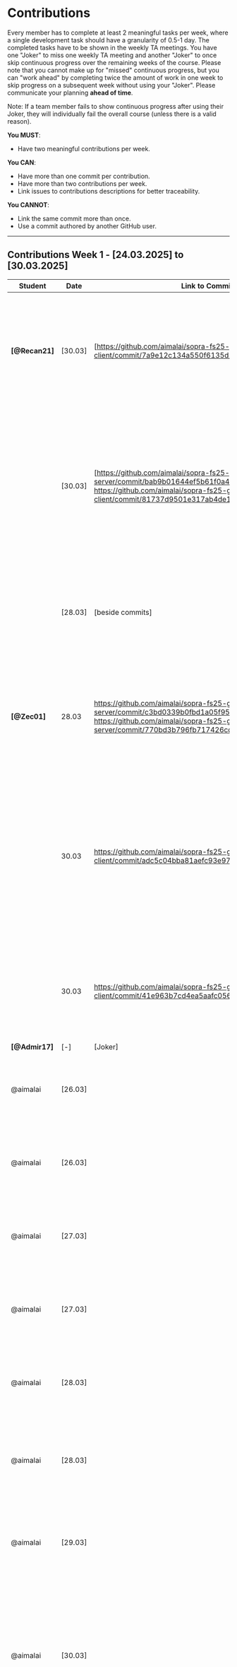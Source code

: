 # Contributions

Every member has to complete at least 2 meaningful tasks per week, where a
single development task should have a granularity of 0.5-1 day. The completed
tasks have to be shown in the weekly TA meetings. You have one "Joker" to miss
one weekly TA meeting and another "Joker" to once skip continuous progress over
the remaining weeks of the course. Please note that you cannot make up for
"missed" continuous progress, but you can "work ahead" by completing twice the
amount of work in one week to skip progress on a subsequent week without using
your "Joker". Please communicate your planning **ahead of time**.

Note: If a team member fails to show continuous progress after using their
Joker, they will individually fail the overall course (unless there is a valid
reason).

**You MUST**:

- Have two meaningful contributions per week.

**You CAN**:

- Have more than one commit per contribution.
- Have more than two contributions per week.
- Link issues to contributions descriptions for better traceability.

**You CANNOT**:

- Link the same commit more than once.
- Use a commit authored by another GitHub user.

---

## Contributions Week 1 - [24.03.2025] to [30.03.2025]

| **Student**    | **Date** | **Link to Commit**                                                                                                                                                                                              | **Description**                                                                                                                                                                                                                                                                        | **Relevance**                                                                                                                                                                                  |
| -------------- | -------- | --------------------------------------------------------------------------------------------------------------------------------------------------------------------------------------------------------------- | -------------------------------------------------------------------------------------------------------------------------------------------------------------------------------------------------------------------------------------------------------------------------------------- | ---------------------------------------------------------------------------------------------------------------------------------------------------------------------------------------------- |
| **[@Recan21]** | [30.03]  | [https://github.com/aimalai/sopra-fs25-group-29-client/commit/7a9e12c134a550f6135d2329766634b7bdb15f88]                                                                                                         | [For our future feature that allows users to search for movies, we needed to implement a search bar in the frontend. This part is designed to accept user input and, upon clicking the magnifying glass icon, process the search query.]                                               | [This contribution is relevant because it lays the foundation for a seamless movie search experience.]                                                                                         |
|                | [30.03]  | [https://github.com/aimalai/sopra-fs25-group-29-server/commit/bab9b01644ef5b61f0a4e04dc84f68f8b5fdaaa2, https://github.com/aimalai/sopra-fs25-group-29-client/commit/81737d9501e317ab4de1bf4134e1f536272cd18f ] | [In these commits, we implemented a new Details Page. This page allows users to click on individual movie titles to access a detailed view of the selected film, providing additional information.]                                                                                    | [This contribution is important because it provides users with a dedicated page for detailed information about each film. By offering an in-depth view when clicking on a movie title.]        |
|                | [28.03]  | [beside commits]                                                                                                                                                                                                | [Icreated the API key using the TMDB website.]                                                                                                                                                                                                                                         | [This is important because by securing an API key, our application can access up-to-date movie data directly from TMDB.]                                                                       |
| **[@Zec01]**   | 28.03    | https://github.com/aimalai/sopra-fs25-group-29-server/commit/c3bd0339b0fbd1a05f954e86de86b60db5a810b4, https://github.com/aimalai/sopra-fs25-group-29-server/commit/770bd3b796fb717426cd3297013b3add89963c3f    | I have integrated functionality into our backend (using MovieService.java and MovieController.java) that allows the use of the API key, so that we can already work with TMDB.                                                                                                         | This contribution is relevant because our entire web app relies on the TMDB API to fetch detailed information for each movie.                                                                  |
|                | 30.03    | https://github.com/aimalai/sopra-fs25-group-29-client/commit/adc5c04bba81aefc93e97f59a020e893bd39ace4                                                                                                           | In the frontend, we introduced a new "Results" page. This page is seamlessly integrated with our newly implemented search bar functionality, ensuring that the search results are displayed on a dedicated page.                                                                       | This contribution is relevant because it enables users to easily search for and find movies—a key functionality if we want to build features like a watchlist or start a watch party later on. |
|                | 30.03    | https://github.com/aimalai/sopra-fs25-group-29-client/commit/41e963b7cd4ea5aafc0569df359068a4dedf5913                                                                                                           | In this commit, small changes were made to the frontend dashboard to show an empty Friends Overview.                                                                                                                                                                                   | [This contribution is important because it is the start for future development of interactive social features.]                                                                                |
| **[@Admir17]** | [-]      | [Joker]                                                                                                                                                                                                         | []                                                                                                                                                                                                                                                                                     | []                                                                                                                                                                                             |
| @aimalai       | [26.03]  |                                                                                                                                                                                                                 | Conceptualized and planned the DB architecture, designing the different layers of the DB system and the SQL Schema.                                                                                                                                                                    | Database Design and Set up Work, relevant to all project tasks relating to DB                                                                                                                  |
| @aimalai       | [26.03]  |                                                                                                                                                                                                                 | Set up the PostgreSQL database to efficiently store and manage data (acting as the locally set up persistence layer).                                                                                                                                                                  | Database Design and Set up Work, relevant to all project tasks relating to DB                                                                                                                  |
| @aimalai       | [27.03]  |                                                                                                                                                                                                                 | Frontend and backend code in Visual Studio Code, relating to the DB set up.                                                                                                                                                                                                            | Database Design and Set up Work, relevant to all project tasks relating to DB                                                                                                                  |
| @aimalai       | [27.03]  |                                                                                                                                                                                                                 | Setting up Vercel connection with the DB.                                                                                                                                                                                                                                              | Database Design and Set up Work, relevant to all project tasks relating to DB                                                                                                                  |
| @aimalai       | [28.03]  |                                                                                                                                                                                                                 | Setting up Google Cloud backend connection with the DB.                                                                                                                                                                                                                                | Database Design and Set up Work, relevant to all project tasks relating to DB                                                                                                                  |
| @aimalai       | [28.03]  |                                                                                                                                                                                                                 | Identifying the need for and understanding Ngrok. Configured Ngrok to expose the local backend securely, bridging the connection between platforms.                                                                                                                                    | Database Design and Set up Work, relevant to all project tasks relating to DB                                                                                                                  |
| @aimalai       | [29.03]  |                                                                                                                                                                                                                 | Established the multi-platform connection: frontend (on Vercel), backend (on Google Cloud, via Ngrok), PostgreSQL database (on desktop).                                                                                                                                               | Database Design and Set up Work, relevant to all project tasks relating to DB                                                                                                                  |
| @aimalai       | [30.03]  |                                                                                                                                                                                                                 | Then ultimately moved the locally tested persistence layer to the SQL Cloud, including the understanding the Google SQL Cloud and implementing its set up. Ensuring that Cloud DB architecture worked in tandem with Vercel Frontend and Google Cloud Backend (App Engine)             | Database Design and Set up Work, relevant to all project tasks relating to DB                                                                                                                  |
| @aimalai       | [28.03]  | https://github.com/aimalai/sopra-fs25-group-29-client/commit/5f3577f1b67b85d2e5d95110d82d29685b5bffd2                                                                                                           | The New User Registration Form: The new user must fill in a registration form with the following fields: username, password, confirm password. Mandatorily, all fields.                                                                                                                | Issues #1 #2 #3 of User Story 1 in the client side                                                                                                                                             |
| @aimalai       | [28.03]  | https://github.com/aimalai/sopra-fs25-group-29-client/commit/5f3577f1b67b85d2e5d95110d82d29685b5bffd2                                                                                                           | Validation of Username: The project set up must check if the username is unique and is not already used by someone else. If the username is already taken, an error message should be shown.                                                                                           | Issues #1 #2 #3 of User Story 1 in the client side                                                                                                                                             |
| @aimalai       | [28.03]  | https://github.com/aimalai/sopra-fs25-group-29-client/commit/5f3577f1b67b85d2e5d95110d82d29685b5bffd2                                                                                                           | Validation of Password: Passwords must be at least 8 char long and include a mix of letters, numbers, and special chars. The project set up should validate the password meets these criteria and that the "password" and "confirm password" fields match the acceptance requirements. | Issues #1 #2 #3 of User Story 1 in the client side                                                                                                                                             |
| @aimalai       | [30.03]  | https://github.com/aimalai/sopra-fs25-group-29-server/commit/daf9b9ef414d3d31890b16bd5b1508533d93b566                                                                                                           | New User Creation: Upon successful validation, a new user is created in the database with their registration information and creation date.                                                                                                                                            | Issues #60 #61 #62 # 63 of User Story 1 in the server side                                                                                                                                     |
| @aimalai       | [30.03]  | https://github.com/aimalai/sopra-fs25-group-29-server/commit/daf9b9ef414d3d31890b16bd5b1508533d93b566                                                                                                           | First Login After Registration: After successful registration, the user is automatically logged in for the first time and the user will be redirected to the users overview screen.                                                                                                    | Issues #60 #61 #62 # 63 of User Story 1 in the server side                                                                                                                                     |
| @aimalai       | [30.03]  | https://github.com/aimalai/sopra-fs25-group-29-server/commit/daf9b9ef414d3d31890b16bd5b1508533d93b566                                                                                                           | Handling Errors: If the registration fails (by not meeting the set criteria), an error message is displayed and the user should be redirected to the original registration screen.                                                                                                     | Issues #60 #61 #62 # 63 of User Story 1 in the server side                                                                                                                                     |
| @aimalai       | [30.03]  | https://github.com/aimalai/sopra-fs25-group-29-server/commit/daf9b9ef414d3d31890b16bd5b1508533d93b566                                                                                                           | Logout/Login Functionality: A registered user can logout from their account and log back in with their username and password once they meet these acceptance requirements.                                                                                                             | Issues #60 #61 #62 # 63 of User Story 1 in the server side.                                                                                                                                    |

---

## Contributions Week 2 - [31.03.2025] to [06.04.2025]

| **Student**    | **Date** | **Link to Commit**                                                                                                                                                                                                                                                                                                    | **Description**                                                                                                                                                   | **Relevance**                                                                                                                                                                             |
| -------------- | -------- | --------------------------------------------------------------------------------------------------------------------------------------------------------------------------------------------------------------------------------------------------------------------------------------------------------------------- | ----------------------------------------------------------------------------------------------------------------------------------------------------------------- | ----------------------------------------------------------------------------------------------------------------------------------------------------------------------------------------- |
| **[@Zec01]**   | [03.04]  | [https://github.com/aimalai/sopra-fs25-group-29-client/commit/09e0bcc19e9b25430bfcc10b364347b0628dcaf0, https://github.com/aimalai/sopra-fs25-group-29-server/commit/006dfa82e55a7cb750ca3f1f7ca49fb680a7c3d1]                                                                                                        | [Last Week: We only had Movies from the API. Now we are also able to look for Tv Shows.]                                                                          | [It is important so we can use both important mediatypes and not only Movies.]                                                                                                            |
|                | [06.04]  | [https://github.com/aimalai/sopra-fs25-group-29-client/commit/137cc313d52ac590a4047565693e8df07f71b40d]                                                                                                                                                                                                               | [A dashboard button leads to a Watchparty Overview page with a creation form on the left, joined parties in the center, and invitations on the right.]            | [This contribution is relevant because it gives users a single, intuitive space to create, manage, and join watch parties, making the whole experience much more seamless and enjoyable.] |
| **[@Recan21]** | [06.04]  | [https://github.com/aimalai/sopra-fs25-group-29-client/commit/878c250106ef3ec7f5a21481ffe2c8a785ec0d06, https://github.com/aimalai/sopra-fs25-group-29-client/commit/996bc8d018ee253bfc43631538a33b132c9685d7]                                                                                                        | [Frontend "Draft" of a Detailed Movie View]                                                                                                                       | [Provides a better UX]                                                                                                                                                                    |
|                | [06.04]  | [https://github.com/aimalai/sopra-fs25-group-29-client/commit/d6f7d25f2362f7b6835d2d2f038b32801f89bbef, https://github.com/aimalai/sopra-fs25-group-29-client/commit/aefceb6487bca55560d3c3ab71e029cdbffdefc4, https://github.com/aimalai/sopra-fs25-group-29-client/commit/61a98b823267b1e274d8c394b0bc4d696ded2a3e] | [Visual changes to the appearance on various pages]                                                                                                               | [Assimilation to design choices made previously in the mockups]                                                                                                                           |
| **[@Admir17]** | [05.04]  | [https://github.com/aimalai/sopra-fs25-group-29-server/commit/c8d42657fc690fedb1755557277f69a3f81d6ec7, https://github.com/aimalai/sopra-fs25-group-29-client/commit/f8a1d46ccc424b78fc3c0eef2d1d0f45df1856c8]                                                                                                        | [The task was to prepare the Backend for adding Movies/TVShows to the Watchlist, prepared the Rest Controller, DTO, and Mapping on the currently logged in user.] | [This contribution is relevant for future issues which need the Watchlist to work with like sharing a watchlist with friends for example and to display the watchlist on the dashboard.]  |
|                | [06.04]  | [https://github.com/aimalai/sopra-fs25-group-29-client/commit/1e7bee3f6f5c8be41421d99c6bd22fd8da890fa8]                                                                                                                                                                                                               | [The task was to add a new card to the Dashboard in the frontend which shows the Watchlist of the current user.]                                                  | [This change is crucial for upcoming features regarding friends & collaboration for example to share a watchlist with each other.]                                                        |
| @aimalai       | [04.25]  | https://github.com/aimalai/sopra-fs25-group-29-client/commit/c5d36a557baad58e03b3c7654e1a4e5f39761ea7                                                                                                                                                                                                                 | client - registration form, unsuccessful login confirmation                                                                                                       | client features relating to user login and registration in user story 2                                                                                                                   |
| @aimalai       | [05.25]  | https://github.com/aimalai/sopra-fs25-group-29-client/commit/4843d786c13900dd3c4b79a8edd7a3f6e028c207                                                                                                                                                                                                                 | client - logout button, feedback to user                                                                                                                          | client feature relating to user login/logout in user story 15                                                                                                                             |
| @aimalai       | [04.25]  | https://github.com/aimalai/sopra-fs25-group-29-server/commit/8a504ea982a09a39f9abdd6a1039825dfb13d632                                                                                                                                                                                                                 | server - validation of login credentials, action after login with security                                                                                        | server features relating to logging in user story 2                                                                                                                                       |
| @aimalai       | [05.25]  | https://github.com/aimalai/sopra-fs25-group-29-server/commit/bf88cfe9e9cba04b0a6656a74d9007b5558d9d8b                                                                                                                                                                                                                 | server - session end, redirect user after logout                                                                                                                  | server features relating to session end and related to security in user story 15                                                                                                          |
| @aimalai       | [06.25]  | https://github.com/aimalai/sopra-fs25-group-29-server/commit/17fda4655e7eede5e1d58b46117065f24f44c28d                                                                                                                                                                                                                 | server - additional login security                                                                                                                                | server feature preventing concurrent login session boosting site security                                                                                                                 |
| @aimalai       | [04.25]  |                                                                                                                                                                                                                                                                                                                       | Changing DB from PostgreSql to H2 for cost related reasons. Design of H2 Database to agree with all issues in user stories 1, 2, and 15                           | DB being central to all frontend and backend operations                                                                                                                                   |
| @aimalai       | [06.25]  | https://github.com/aimalai/sopra-fs25-group-29-server/commit/bf88cfe9e9cba04b0a6656a74d9007b5558d9d8b                                                                                                                                                                                                                 | 6 J Unit Tests for the server side functionalities that were implemented                                                                                          | Tests confirm the implementation of the validation and security features of the site.                                                                                                     |

---

## Contributions Week 3 - [07.04.2025] to [13.04.2025]

| **Student**               | **Date** | **Link to Commit**                                                                                                                                                                                                                                                                                                                                                                                                                                                                                                                                                                                                                                                                                                                                                                                                                                                                                                                                              | **Description**                                                                                                                                                                                                                                                                                                                                                                                                                                        | **Relevance**                                                                                                                                                                                                                                                                                                                                                                      |
| ------------------------- | -------- | --------------------------------------------------------------------------------------------------------------------------------------------------------------------------------------------------------------------------------------------------------------------------------------------------------------------------------------------------------------------------------------------------------------------------------------------------------------------------------------------------------------------------------------------------------------------------------------------------------------------------------------------------------------------------------------------------------------------------------------------------------------------------------------------------------------------------------------------------------------------------------------------------------------------------------------------------------------- | ------------------------------------------------------------------------------------------------------------------------------------------------------------------------------------------------------------------------------------------------------------------------------------------------------------------------------------------------------------------------------------------------------------------------------------------------------ | ---------------------------------------------------------------------------------------------------------------------------------------------------------------------------------------------------------------------------------------------------------------------------------------------------------------------------------------------------------------------------------- |
| **[@Zec01]**              | [11.04]  | [https://github.com/aimalai/sopra-fs25-group-29-client/commit/c838ad3ab422381a7b39f16b4d38d0c7263c8bb0, https://github.com/aimalai/sopra-fs25-group-29-client/commit/20dbd0f1e5f5ecf5013345f0dec397cf822bc97e, https://github.com/aimalai/sopra-fs25-group-29-client/commit/70b55002fe01852a204f55b5d15e35941f386f34, https://github.com/aimalai/sopra-fs25-group-29-server/commit/5614d5af1cdebcd12284da89c2aae909350441de]                                                                                                                                                                                                                                                                                                                                                                                                                                                                                                                                    | [Enhance the watch party feature by adding an optional description field where users can enter party instructions or additional details. Additionally, implement a database entry mechanism to store the watch party details and link each event to its respective organizer.]                                                                                                                                                                         | [The optional description field allows organizers to provide context, directions, or any special notes, thereby improving the communication and overall experience for participants. Meanwhile, securely saving the watch party information and linking it to the organizer is crucial for data integrity, accountability, and personalized event management within the platform.] |
|                           | [13.04]  | [https://github.com/aimalai/sopra-fs25-group-29-client/commit/3a7a84040b8a68f980d5c89f84c636858c5a0ad0, https://github.com/aimalai/sopra-fs25-group-29-client/commit/cfc23630c5ad982d3d3c7a7f903035d3fb409982, https://github.com/aimalai/sopra-fs25-group-29-server/commit/deeb3fd169371ed269bab7bad8bfe6092fd1f98f]                                                                                                                                                                                                                                                                                                                                                                                                                                                                                                                                                                                                                                           | [Implement scheduling functionality that allows users to plan future events. This includes managing event start times with correct handling of various time zones to ensure accuracy.]                                                                                                                                                                                                                                                                 | [Accurate scheduling is essential for coordinating virtual watch parties across different regions. By considering time zone differences, the system ensures that all participants receive the correct event time, leading to a smoother and more reliable planning experience.]                                                                                                    |
| **[@Recan21]**            | [10.04]  | [https://github.com/aimalai/sopra-fs25-group-29-client/commit/55d31da5b75cd7d53f8a3d6fcad7d37a1944708f, https://github.com/aimalai/sopra-fs25-group-29-client/commit/fc8b598a877cf1e8e025289b338dc943fb408bd6, https://github.com/aimalai/sopra-fs25-group-29-client/commit/8a4a944c34dd1778673f8dda3fc32b103922b830,]                                                                                                                                                                                                                                                                                                                                                                                                                                                                                                                                                                                                                                          | [Changed the background of every page and overall layout. Integration functionality (not all) from Copymain -> especially for registration and login with frontend adoptation and made the profile button responsable on the dashboard]                                                                                                                                                                                                                | [Ensuring functionalities from Copymain are being integrated and that the frontend resembles more our actual mockups. Minor bugfixing with Buttons]                                                                                                                                                                                                                                |
|                           | [10.04]  | [https://github.com/aimalai/sopra-fs25-group-29-client/commit/7bee39f7a0acc0303583733f2038548ec33334d4, https://github.com/aimalai/sopra-fs25-group-29-server/commit/3c28efb38be6a6090c8725a4f0a2eede4c16511f]                                                                                                                                                                                                                                                                                                                                                                                                                                                                                                                                                                                                                                                                                                                                                  | [Made changes to the detailed view of a user especially on frontend and made it work with editing etc (new form etc) for password, username, email, privacy settings etc]                                                                                                                                                                                                                                                                              | [Assimilation to the mockups and the expected functionality included]                                                                                                                                                                                                                                                                                                              |
|                           | [11.04]  | [https://github.com/aimalai/sopra-fs25-group-29-server/commit/047b280e1cb1d4e41a99c1625e02551607fd0b29, https://github.com/aimalai/sopra-fs25-group-29-server/commit/4e20cd646dc22c60385ae67d4e2b425ac5d64542, https://github.com/aimalai/sopra-fs25-group-29-server/commit/d53a47371fad88a7b5c12efbfd99257556fef3a5, https://github.com/aimalai/sopra-fs25-group-29-server/commit/3c28efb38be6a6090c8725a4f0a2eede4c16511f, https://github.com/aimalai/sopra-fs25-group-29-client/commit/dd463afcc67d7a778ee7df93a81f36b887f48a13, https://github.com/aimalai/sopra-fs25-group-29-client/commit/5571bf310495afd81c135c52f50e4b0bb5d819a8, https://github.com/aimalai/sopra-fs25-group-29-client/commit/7d7c2ca0ef9a6399ace0a4592f3cd19ebc69286b, https://github.com/aimalai/sopra-fs25-group-29-client/commit/84eef44de4d1b9ff7c9acf7bdc2c6096c912905d, https://github.com/aimalai/sopra-fs25-group-29-client/commit/e9546b1b8d0f530be06c032699c06bf162506e23] | [You can now search for movies via pressing enter. Added a new search bar in the search results. Made some sorting funcitonality by popularity, rating, oldest, newest. Made the add to watchlist button responsable. Made a checkbox where it filters out every result that doesnt contain all attributes. + When you add something to the watchlist you can directly remove it from the search results or the detailed view or the dashboard itself] | [Key functionality that had bugs before and making UX improvements and ensuring smooth behaviour]                                                                                                                                                                                                                                                                                  |
| **[@Admir17]**            | [14.04]  | [https://github.com/aimalai/sopra-fs25-group-29-server/commit/2832da7b2ae95818d7bfa9065b1e88e265916a8b]                                                                                                                                                                                                                                                                                                                                                                                                                                                                                                                                                                                                                                                                                                                                                                                                                                                         | [Implemented backend functionality for friend requests. This update extends the user entity to include properties for incoming friend requests and friends, and enhances the UserService with methods to send, accept, decline, retrieve incoming friend requests, and fetch the friend list.]                                                                                                                                                         | [The friend request functionality is essential for our project as it allows users to connect, coordinate watch parties, and share movie recommendations easily.]                                                                                                                                                                                                                   |
|                           | [10.04]  | [https://github.com/aimalai/sopra-fs25-group-29-client/commit/dab9dfa0861095647e529be0571bd15832785399, https://github.com/aimalai/sopra-fs25-group-29-client/commit/401086d572aa5fc0e3e81fd0ecad8b5b005cfd13, https://github.com/aimalai/sopra-fs25-group-29-server/commit/78cab62d9e08cd2d35f32ec01b22b332400226c5]                                                                                                                                                                                                                                                                                                                                                                                                                                                                                                                                                                                                                                           | [Added placeholder "Add Friend" button on profile page and a dummy Friendlist card on the Dashboard. This prepares the frontend for upcoming backend integration. Issue: (#26), also implemented the Friend Search Bar, issues: (#24, #25 and #26)]                                                                                                                                                                                                    | [The dummy "Add Friend" button and Friendlist Card prepare the UI for seamless social integration, ensuring that users can access these features once the backend is fully integrated. The Friend Serach Bar is relevant for future features like adding friends, sharing Watchlist with friends, inviting them for watchparties etc.]                                             |
| @aimalai                  | [07.04]  | https://github.com/aimalai/sopra-fs25-group-29-server/commit/b1cabfd0c4c7dfa560cb5521d2273cecfab2c930                                                                                                                                                                                                                                                                                                                                                                                                                                                                                                                                                                                                                                                                                                                                                                                                                                                           | H2 Production Deployment (there are 6 versions of this contribution that made improvements on this linked commit progressively. I am sharing the one with the most files)                                                                                                                                                                                                                                                                              | DB being central to frontend and backend and to the whole project                                                                                                                                                                                                                                                                                                                  |
| @aimalai                  | [08.04]  | https://github.com/aimalai/sopra-fs25-group-29-server/commit/67dca2fee2145d8e096e0393fe1c5da2b4b82c5a                                                                                                                                                                                                                                                                                                                                                                                                                                                                                                                                                                                                                                                                                                                                                                                                                                                           | server - OTP functionality added to Login                                                                                                                                                                                                                                                                                                                                                                                                              | Boosts the App's security, server                                                                                                                                                                                                                                                                                                                                                  |
| @aimalai                  | [08.04]  | https://github.com/aimalai/sopra-fs25-group-29-client/commit/c17063291676ba028afc33b5afc74d3411f2e907                                                                                                                                                                                                                                                                                                                                                                                                                                                                                                                                                                                                                                                                                                                                                                                                                                                           | client - OTP functionality added to Login                                                                                                                                                                                                                                                                                                                                                                                                              | Boosts the App's security, client                                                                                                                                                                                                                                                                                                                                                  |
| @aimalai                  | [12.04]  | https://github.com/aimalai/sopra-fs25-group-29-server/commit/e1630499d09c5ca4aac2640e489ccda4bcd7d3c8                                                                                                                                                                                                                                                                                                                                                                                                                                                                                                                                                                                                                                                                                                                                                                                                                                                           | server - user story 12 full and most user story 13                                                                                                                                                                                                                                                                                                                                                                                                     | send watchparty invitation to users, record response by invited user, error handling - backend                                                                                                                                                                                                                                                                                     |
| @aimalai                  | [12.04]  | https://github.com/aimalai/sopra-fs25-group-29-client/commit/4a57dfe0f43bee76f4eff18976190e4969ab86f5                                                                                                                                                                                                                                                                                                                                                                                                                                                                                                                                                                                                                                                                                                                                                                                                                                                           | client - user story 12 full and most user story 13                                                                                                                                                                                                                                                                                                                                                                                                     | send watchparty invitation to users, record response by invited user in database, error handling - frontend                                                                                                                                                                                                                                                                        |

---

## Contributions Week 4 - [14.04.2025] to [20.04.2025]

| **Student**        | **Date** | **Link to Commit** | **Description**                 | **Relevance**                       |
| ------------------ | -------- | ------------------ | ------------------------------- | ----------------------------------- |
| [@Zec01] | [13.04]  | [https://github.com/aimalai/sopra-fs25-group-29-server/commit/d66b31587372d488ada30efaa62db8c0da565105, https://github.com/aimalai/sopra-fs25-group-29-client/commit/f2208306976063c761c201404e76fedd5d7bc0f3]                                                                                                                                                                                                                                                                                                                                                                                                                                                                                                                                                                                                                                                                                                                                                  | [Develop a user interface component that offers a dropdown list for rating content with options from 1 to 5 stars.]                                                                                                                                                                                                                                                                                                                                    | [A straightforward rating system is a key part of enhancing user interaction and feedback. It empowers users to express their opinions on movies and TV shows, thereby fostering a community-driven environment where content quality can be evaluated and discovered more effectively.]                                                                                           |
|  | [14.04]  | [https://github.com/aimalai/sopra-fs25-group-29-server/commit/ef31acdced8e6c90e2e305c469e42e49747ffe6a, https://github.com/aimalai/sopra-fs25-group-29-client/commit/730804c7859003532ca19575856137a700587d9f]                                                                                                                                                                                                                                                                                                                                                                                                                                                                                                                                                                                                                                                                                                                                                  | [Implement a review text box that appears after a user submits a rating, with a maximum limit of 200 characters. This enhancement has been integrated into both the backend and frontend, allowing users to provide a detailed, free-form review alongside their star rating.]                                                                                                                                                                         | [Allowing users to add comments with a free-text review enhances the overall feedback system. This additional context helps improve the discovery of quality content by incorporating personal opinions and experiences, thereby fostering a more engaged and informed community.]                                                                                                 |
| **[@Recan21]** | [11.04]  | [https://github.com/aimalai/sopra-fs25-group-29-server/commit/047b280e1cb1d4e41a99c1625e02551607fd0b29, https://github.com/aimalai/sopra-fs25-group-29-server/commit/4e20cd646dc22c60385ae67d4e2b425ac5d64542, https://github.com/aimalai/sopra-fs25-group-29-server/commit/d53a47371fad88a7b5c12efbfd99257556fef3a5, https://github.com/aimalai/sopra-fs25-group-29-server/commit/3c28efb38be6a6090c8725a4f0a2eede4c16511f, https://github.com/aimalai/sopra-fs25-group-29-client/commit/dd463afcc67d7a778ee7df93a81f36b887f48a13, https://github.com/aimalai/sopra-fs25-group-29-client/commit/5571bf310495afd81c135c52f50e4b0bb5d819a8, https://github.com/aimalai/sopra-fs25-group-29-client/commit/7d7c2ca0ef9a6399ace0a4592f3cd19ebc69286b, https://github.com/aimalai/sopra-fs25-group-29-client/commit/84eef44de4d1b9ff7c9acf7bdc2c6096c912905d, https://github.com/aimalai/sopra-fs25-group-29-client/commit/e9546b1b8d0f530be06c032699c06bf162506e23] | [You can now search for movies via pressing enter. Added a new search bar in the search results. Made some sorting funcitonality by popularity, rating, oldest, newest. Made the add to watchlist button responsable. Made a checkbox where it filters out every result that doesnt contain all attributes. + When you add something to the watchlist you can directly remove it from the search results or the detailed view or the dashboard itself] | [Key functionality that had bugs before and making UX improvements and ensuring smooth behaviour]                                                                                                                                                                                                                                                                                  |
|                    | [date]   | [Link to Commit 2] | [Brief description of the task] | [Why this contribution is relevant] |
| **[@githubUser3]** | [date]   | [Link to Commit 1] | [Brief description of the task] | [Why this contribution is relevant] |
|                    | [date]   | [Link to Commit 2] | [Brief description of the task] | [Why this contribution is relevant] |
| **[@Admir17]** | [15.04]   | [https://github.com/aimalai/sopra-fs25-group-29-client/commit/8ba800691cab3de3b7307329018f0ed9ddd75689] | [This contribution implements the functionality for navigating from search results to a potential friend's profile. It enables users to view detailed profiles and interact directly by sending or canceling friend requests, seamlessly linking the frontend with the backend API.] | [This enhancement improves user engagement by streamlining the process of connecting with other users. By making it easier to access profile information and manage friend requests, the feature fosters stronger community interactions and a smoother user experience on the platform.] |
|                    | [date]   | [Link to Commit 2] | [Brief description of the task] | [Why this contribution is relevant] |

## Contributions Week 5 - [Begin Date] to [End Date]

_Continue with the same table format as above._

---

## Contributions Week 6 - [Begin Date] to [End Date]

_Continue with the same table format as above._
